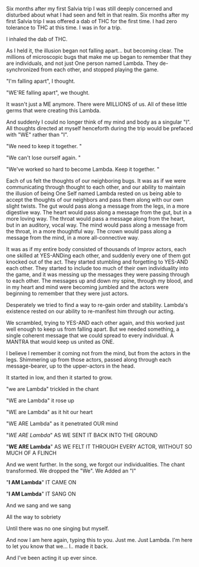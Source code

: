  Six months after my first Salvia trip I was still deeply concerned and disturbed about what I had seen and felt in that realm. Six months after my first Salvia trip I was offered a dab of THC for the first time. I had zero tolerance to THC at this time. I was in for a trip.

I inhaled the dab of THC.

As I held it, the illusion began not falling apart... but becoming clear. The millions of microscopic bugs that make me up began to remember that they are individuals, and not just One person named Lambda. They de-synchronized from each other, and stopped playing the game.

"I'm falling apart", I thought.

"WE'RE falling apart", we thought.

It wasn't just a ME anymore. There were MILLIONS of us. All of these little germs that were creating this Lambda.

And suddenly I could no longer think of my mind and body as a singular "I". All thoughts directed at myself henceforth during the trip would be prefaced with "WE" rather than "I".

"We need to keep it together. "

"We can't lose ourself again. "

"We've worked so hard to become Lambda. Keep it together. "

Each of us felt the thoughts of our neighboring bugs. It was as if we were communicating through thought to each other, and our ability to maintain the illusion of being One Self named Lambda rested on us being able to accept the thoughts of our neighbors and pass them along with our own slight twists. The gut would pass along a message from the legs, in a more digestive way. The heart would pass along a message from the gut, but in a more loving way. The throat would pass a message along from the heart, but in an auditory, vocal way. The mind would pass along a message from the throat, in a more thoughtful way. The crown would pass along a message from the mind, in a more all-connective way.

It was as if my entire body consisted of thousands of Improv actors, each one skilled at YES-ANDing each other, and suddenly every one of them got knocked out of the act. They started stumbling and forgetting to YES-AND each other. They started to include too much of their own individuality into the game, and it was messing up the messages they were passing through to each other. The messages up and down my spine, through my blood, and in my heart and mind were becoming jumbled and the actors were beginning to remember that they were just actors.

Desperately we tried to find a way to re-gain order and stability. Lambda's existence rested on our ability to re-manifest him through our acting.

We scrambled, trying to YES-AND each other again, and this worked just well enough to keep us from falling apart. But we needed something, a single coherent message that we could spread to every individual. A MANTRA that would keep us united as ONE.

I believe I remember it coming not from the mind, but from the actors in the legs. Shimmering up from those actors, passed along through each message-bearer, up to the upper-actors in the head.

It started in low, and then it started to grow.

"we are Lambda" trickled in the chant

"WE are Lambda" it rose up

"WE are Lambda" as it hit our heart

"WE ARE Lambda" as it penetrated OUR mind

"*WE ARE Lambda*" AS WE SENT IT BACK INTO THE GROUND

"**WE ARE Lambda**" AS WE FELT IT THROUGH EVERY ACTOR, WITHOUT SO MUCH OF A FLINCH

And we went further. In the song, we forgot our individualities. The chant transformed. We dropped the "We". We Added an "I"

"**I AM Lambda**" IT CAME ON

"**I AM Lambda**" IT SANG ON

And we sang and we sang

All the way to sobriety

Until there was no one singing but myself.

And now I am here again, typing this to you. Just me. Just Lambda. I'm here to let you know that we... I.. made it back.

And I've been acting it up ever since. 
